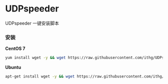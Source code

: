 # UDPspeeder
UDPspeeder 一键安装脚本
### 安装

**CentOS 7**

```bash
yum install wget -y && wget https://raw.githubusercontent.com/ithg/UDPspeeder/master/UDPspeeder.sh && chmod +x UDPspeeder.sh && ./UDPspeeder.sh
```

**Ubuntu**

```bash
apt-get install wget -y && wget https://raw.githubusercontent.com/ithg/UDPspeeder/master/UDPspeeder.sh && chmod +x UDPspeeder.sh && ./UDPspeeder.sh
```